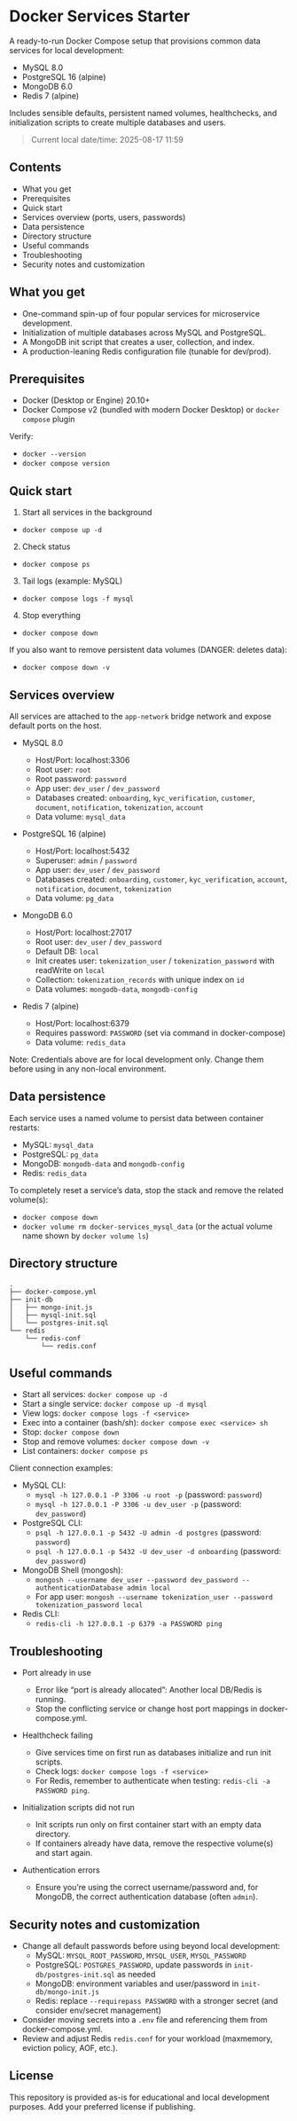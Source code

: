 # Docker Services Starter

A ready-to-run Docker Compose setup that provisions common data services for local development:

- MySQL 8.0
- PostgreSQL 16 (alpine)
- MongoDB 6.0
- Redis 7 (alpine)

Includes sensible defaults, persistent named volumes, healthchecks, and initialization scripts to create multiple databases and users.

> Current local date/time: 2025-08-17 11:59

## Contents
- What you get
- Prerequisites
- Quick start
- Services overview (ports, users, passwords)
- Data persistence
- Directory structure
- Useful commands
- Troubleshooting
- Security notes and customization

## What you get
- One-command spin-up of four popular services for microservice development.
- Initialization of multiple databases across MySQL and PostgreSQL.
- A MongoDB init script that creates a user, collection, and index.
- A production-leaning Redis configuration file (tunable for dev/prod).

## Prerequisites
- Docker (Desktop or Engine) 20.10+
- Docker Compose v2 (bundled with modern Docker Desktop) or `docker compose` plugin

Verify:
- `docker --version`
- `docker compose version`

## Quick start
1) Start all services in the background
- `docker compose up -d`

2) Check status
- `docker compose ps`

3) Tail logs (example: MySQL)
- `docker compose logs -f mysql`

4) Stop everything
- `docker compose down`

If you also want to remove persistent data volumes (DANGER: deletes data):
- `docker compose down -v`

## Services overview
All services are attached to the `app-network` bridge network and expose default ports on the host.

- MySQL 8.0
  - Host/Port: localhost:3306
  - Root user: `root`
  - Root password: `password`
  - App user: `dev_user` / `dev_password`
  - Databases created: `onboarding`, `kyc_verification`, `customer`, `document`, `notification`, `tokenization`, `account`
  - Data volume: `mysql_data`

- PostgreSQL 16 (alpine)
  - Host/Port: localhost:5432
  - Superuser: `admin` / `password`
  - App user: `dev_user` / `dev_password`
  - Databases created: `onboarding`, `customer`, `kyc_verification`, `account`, `notification`, `document`, `tokenization`
  - Data volume: `pg_data`

- MongoDB 6.0
  - Host/Port: localhost:27017
  - Root user: `dev_user` / `dev_password`
  - Default DB: `local`
  - Init creates user: `tokenization_user` / `tokenization_password` with readWrite on `local`
  - Collection: `tokenization_records` with unique index on `id`
  - Data volumes: `mongodb-data`, `mongodb-config`

- Redis 7 (alpine)
  - Host/Port: localhost:6379
  - Requires password: `PASSWORD` (set via command in docker-compose)
  - Data volume: `redis_data`

Note: Credentials above are for local development only. Change them before using in any non-local environment.

## Data persistence
Each service uses a named volume to persist data between container restarts:
- MySQL: `mysql_data`
- PostgreSQL: `pg_data`
- MongoDB: `mongodb-data` and `mongodb-config`
- Redis: `redis_data`

To completely reset a service’s data, stop the stack and remove the related volume(s):
- `docker compose down`
- `docker volume rm docker-services_mysql_data` (or the actual volume name shown by `docker volume ls`)

## Directory structure
```
.
├── docker-compose.yml
├── init-db
│   ├── mongo-init.js
│   ├── mysql-init.sql
│   └── postgres-init.sql
└── redis
    └── redis-conf
        └── redis.conf
```

## Useful commands
- Start all services: `docker compose up -d`
- Start a single service: `docker compose up -d mysql`
- View logs: `docker compose logs -f <service>`
- Exec into a container (bash/sh): `docker compose exec <service> sh`
- Stop: `docker compose down`
- Stop and remove volumes: `docker compose down -v`
- List containers: `docker compose ps`

Client connection examples:
- MySQL CLI:
  - `mysql -h 127.0.0.1 -P 3306 -u root -p` (password: `password`)
  - `mysql -h 127.0.0.1 -P 3306 -u dev_user -p` (password: `dev_password`)
- PostgreSQL CLI:
  - `psql -h 127.0.0.1 -p 5432 -U admin -d postgres` (password: `password`)
  - `psql -h 127.0.0.1 -p 5432 -U dev_user -d onboarding` (password: `dev_password`)
- MongoDB Shell (mongosh):
  - `mongosh --username dev_user --password dev_password --authenticationDatabase admin local`
  - For app user: `mongosh --username tokenization_user --password tokenization_password local`
- Redis CLI:
  - `redis-cli -h 127.0.0.1 -p 6379 -a PASSWORD ping`

## Troubleshooting
- Port already in use
  - Error like “port is already allocated”: Another local DB/Redis is running.
  - Stop the conflicting service or change host port mappings in docker-compose.yml.

- Healthcheck failing
  - Give services time on first run as databases initialize and run init scripts.
  - Check logs: `docker compose logs -f <service>`
  - For Redis, remember to authenticate when testing: `redis-cli -a PASSWORD ping`.

- Initialization scripts did not run
  - Init scripts run only on first container start with an empty data directory.
  - If containers already have data, remove the respective volume(s) and start again.

- Authentication errors
  - Ensure you’re using the correct username/password and, for MongoDB, the correct authentication database (often `admin`).

## Security notes and customization
- Change all default passwords before using beyond local development:
  - MySQL: `MYSQL_ROOT_PASSWORD`, `MYSQL_USER`, `MYSQL_PASSWORD`
  - PostgreSQL: `POSTGRES_PASSWORD`, update passwords in `init-db/postgres-init.sql` as needed
  - MongoDB: environment variables and user/password in `init-db/mongo-init.js`
  - Redis: replace `--requirepass PASSWORD` with a stronger secret (and consider env/secret management)
- Consider moving secrets into a `.env` file and referencing them from docker-compose.yml.
- Review and adjust Redis `redis.conf` for your workload (maxmemory, eviction policy, AOF, etc.).

## License
This repository is provided as-is for educational and local development purposes. Add your preferred license if publishing.
